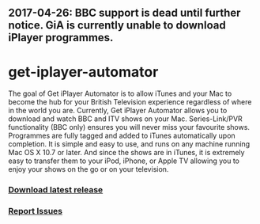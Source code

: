 ## 2017-04-26: BBC support is dead until further notice. GiA is currently unable to download iPlayer programmes.

get-iplayer-automator
=====================

The goal of Get iPlayer Automator is to allow iTunes and your Mac to become the hub for your British Television experience regardless of where in the world you are.  Currently, Get iPlayer Automator allows you to download and watch BBC and ITV shows on your Mac. Series-Link/PVR functionality (BBC only) ensures you will never miss your favourite shows. Programmes are fully tagged and added to iTunes automatically upon completion. It is simple and easy to use, and runs on any machine running Mac OS X 10.7 or later.  And since the shows are in iTunes, it is extremely easy to transfer them to your iPod, iPhone, or Apple TV allowing you to enjoy your shows on the go or on your television.

### [Download latest release](https://github.com/GetiPlayerAutomator/get-iplayer-automator/releases/latest)

### [Report Issues](https://github.com/GetiPlayerAutomator/get-iplayer-automator/wiki/Reporting-Issues)

